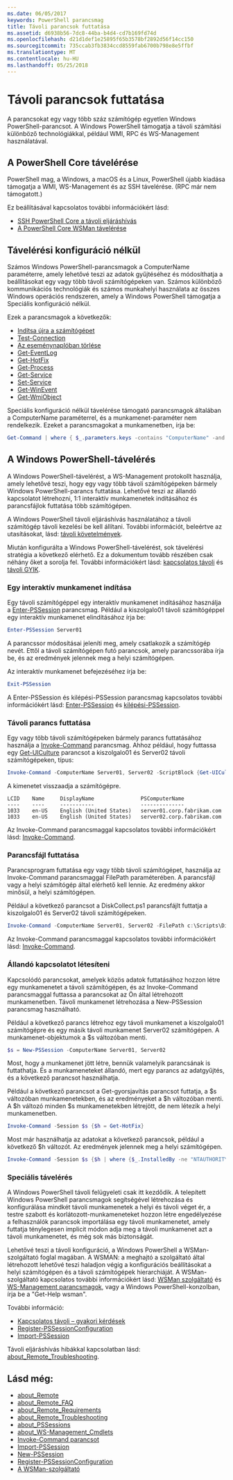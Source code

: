 ```yaml
---
ms.date: 06/05/2017
keywords: PowerShell parancsmag
title: Távoli parancsok futtatása
ms.assetid: d6938b56-7dc8-44ba-b4d4-cd7b169fd74d
ms.openlocfilehash: d21d1def1e25895f65b3578bf2892d56f14cc150
ms.sourcegitcommit: 735ccab3fb3834ccd8559fab6700b798e8e5ffbf
ms.translationtype: MT
ms.contentlocale: hu-HU
ms.lasthandoff: 05/25/2018
---
```

# <a name="running-remote-commands"></a>Távoli parancsok futtatása

A parancsokat egy vagy több száz számítógép egyetlen Windows PowerShell-parancsot. A Windows PowerShell támogatja a távoli számítási különböző technológiákkal, például WMI, RPC és WS-Management használatával.

## <a name="remoting-in-powershell-core"></a>A PowerShell Core távelérése

PowerShell mag, a Windows, a macOS és a Linux, PowerShell újabb kiadása támogatja a WMI, WS-Management és az SSH távelérése.
(RPC már nem támogatott.)

Ez beállításával kapcsolatos további információkért lásd:

* [SSH PowerShell Core a távoli eljáráshívás][ssh-remoting]
* [A PowerShell Core WSMan távelérése][wsman-remoting]

## <a name="remoting-without-configuration"></a>Távelérési konfiguráció nélkül

Számos Windows PowerShell-parancsmagok a ComputerName paraméterre, amely lehetővé teszi az adatok gyűjtéséhez és módosíthatja a beállításokat egy vagy több távoli számítógépeken van. Számos különböző kommunikációs technológiák és számos munkahelyi használata az összes Windows operációs rendszeren, amely a Windows PowerShell támogatja a Speciális konfiguráció nélkül.

Ezek a parancsmagok a következők:

* [Indítsa újra a számítógépet](https://go.microsoft.com/fwlink/?LinkId=821625)
* [Test-Connection](https://go.microsoft.com/fwlink/?LinkId=821646)
* [Az eseménynaplóban törlése](https://go.microsoft.com/fwlink/?LinkId=821568)
* [Get-EventLog](https://go.microsoft.com/fwlink/?LinkId=821585)
* [Get-HotFix](https://go.microsoft.com/fwlink/?LinkId=821586)
* [Get-Process](https://go.microsoft.com/fwlink/?linkid=821590)
* [Get-Service](https://go.microsoft.com/fwlink/?LinkId=821593)
* [Set-Service](https://go.microsoft.com/fwlink/?LinkId=821633)
* [Get-WinEvent](https://go.microsoft.com/fwlink/?linkid=821529)
* [Get-WmiObject](https://go.microsoft.com/fwlink/?LinkId=821595)

Speciális konfiguráció nélkül távelérése támogató parancsmagok általában a ComputerName paraméterrel, és a munkamenet-paraméter nem rendelkezik. Ezeket a parancsmagokat a munkamenetben, írja be:

```powershell
Get-Command | where { $_.parameters.keys -contains "ComputerName" -and $_.parameters.keys -notcontains "Session"}
```

## <a name="windows-powershell-remoting"></a>A Windows PowerShell-távelérés

A Windows PowerShell-távelérést, a WS-Management protokollt használja, amely lehetővé teszi, hogy egy vagy több távoli számítógépeken bármely Windows PowerShell-parancs futtatása. Lehetővé teszi az állandó kapcsolatot létrehozni, 1:1 interaktív munkamenetek indításához és parancsfájlok futtatása több számítógépen.

A Windows PowerShell távoli eljáráshívás használatához a távoli számítógép távoli kezelési be kell állítani. További információt, beleértve az utasításokat, lásd: [távoli követelmények](https://technet.microsoft.com/library/dd315349.aspx).

Miután konfigurálta a Windows PowerShell-távelérést, sok távelérési stratégia a következő elérhető. Ez a dokumentum tovább részében csak néhány őket a sorolja fel. További információkért lásd: [kapcsolatos távoli](https://technet.microsoft.com/library/dd347744.aspx) és [távoli GYIK](https://technet.microsoft.com/library/dd347744.aspx).

### <a name="start-an-interactive-session"></a>Egy interaktív munkamenet indítása

Egy távoli számítógéppel egy interaktív munkamenet indításához használja a [Enter-PSSession](https://go.microsoft.com/fwlink/?LinkId=821477) parancsmag.
Például a kiszolgalo01 távoli számítógéppel egy interaktív munkamenet elindításához írja be:

```powershell
Enter-PSSession Server01
```

A parancssor módosításai jeleníti meg, amely csatlakozik a számítógép nevét. Ettől a távoli számítógépen futó parancsok, amely parancssorába írja be, és az eredmények jelennek meg a helyi számítógépen.

Az interaktív munkamenet befejezéséhez írja be:

```powershell
Exit-PSSession
```

A Enter-PSSession és kilépési-PSSession parancsmag kapcsolatos további információkért lásd: [Enter-PSSession](https://go.microsoft.com/fwlink/?LinkId=821477) és [kilépési-PSSession](https://go.microsoft.com/fwlink/?LinkID=821478).

### <a name="run-a-remote-command"></a>Távoli parancs futtatása

Egy vagy több távoli számítógépeken bármely parancs futtatásához használja a [Invoke-Command](https://go.microsoft.com/fwlink/?LinkId=821493) parancsmag.
Ahhoz például, hogy futtassa egy [Get-UICulture](https://go.microsoft.com/fwlink/?LinkId=821806) parancsot a kiszolgalo01 és Server02 távoli számítógépeken, típus:

```powershell
Invoke-Command -ComputerName Server01, Server02 -ScriptBlock {Get-UICulture}
```

A kimenetet visszaadja a számítógépre.

```output
LCID    Name     DisplayName               PSComputerName
----    ----     -----------               --------------
1033    en-US    English (United States)   server01.corp.fabrikam.com
1033    en-US    English (United States)   server02.corp.fabrikam.com
```

Az Invoke-Command parancsmaggal kapcsolatos további információkért lásd: [Invoke-Command](https://go.microsoft.com/fwlink/?LinkId=821493).

### <a name="run-a-script"></a>Parancsfájl futtatása

Parancsprogram futtatása egy vagy több távoli számítógépet, használja az Invoke-Command parancsmaggal FilePath paraméterében. A parancsfájl vagy a helyi számítógép által elérhető kell lennie. Az eredmény akkor minősül, a helyi számítógépen.

Például a következő parancsot a DiskCollect.ps1 parancsfájlt futtatja a kiszolgalo01 és Server02 távoli számítógépeken.

```powershell
Invoke-Command -ComputerName Server01, Server02 -FilePath c:\Scripts\DiskCollect.ps1
```

Az Invoke-Command parancsmaggal kapcsolatos további információkért lásd: [Invoke-Command](https://go.microsoft.com/fwlink/?LinkId=821493).

### <a name="establish-a-persistent-connection"></a>Állandó kapcsolatot létesíteni

Kapcsolódó parancsokat, amelyek közös adatok futtatásához hozzon létre egy munkamenetet a távoli számítógépen, és az Invoke-Command parancsmaggal futtassa a parancsokat az Ön által létrehozott munkamenetben. Távoli munkamenet létrehozása a New-PSSession parancsmag használható.

Például a következő parancs létrehoz egy távoli munkamenet a kiszolgalo01 számítógépre és egy másik távoli munkamenet Server02 számítógépen. A munkamenet-objektumok a $s változóban menti.

```powershell
$s = New-PSSession -ComputerName Server01, Server02
```

Most, hogy a munkamenet jött létre, bennük valamelyik parancsának is futtathatja. És a munkameneteket állandó, mert egy parancs az adatgyűjtés, és a következő parancsot használhatja.

Például a következő parancsot a Get-gyorsjavítás parancsot futtatja, a $s változóban munkamenetekben, és az eredményeket a $h változóban menti. A $h változó minden $s munkamenetekben létrejött, de nem létezik a helyi munkamenetben.

```powershell
Invoke-Command -Session $s {$h = Get-HotFix}
```

Most már használhatja az adatokat a következő parancsok, például a következő $h változót. Az eredmények jelennek meg a helyi számítógépen.

```powershell
Invoke-Command -Session $s {$h | where {$_.InstalledBy -ne "NTAUTHORITY\SYSTEM"}}
```

### <a name="advanced-remoting"></a>Speciális távelérés

A Windows PowerShell távoli felügyeleti csak itt kezdődik. A telepített Windows PowerShell parancsmagok segítségével létrehozása és konfigurálása mindkét távoli munkamenetek a helyi és távoli véget ér, a testre szabott és korlátozott-munkameneteket hozzon létre engedélyezése a felhasználók parancsok importálása egy távoli munkamenetet, amely futtatja ténylegesen implicit módon adja meg a távoli munkamenet azt a távoli munkamenetet, és még sok más biztonságát.

Lehetővé teszi a távoli konfiguráció, a Windows PowerShell a WSMan-szolgáltató foglal magában. A WSMAN: a meghajtó a szolgáltató által létrehozott lehetővé teszi haladjon végig a konfigurációs beállításokat a helyi számítógépen és a távoli számítógépek hierarchiáját.
A WSMan-szolgáltató kapcsolatos további információkért lásd: [WSMan szolgáltató](https://technet.microsoft.com/library/dd819476.aspx) és [WS-Management parancsmagok](https://technet.microsoft.com/library/dd819481.aspx), vagy a Windows PowerShell-konzolban, írja be a "Get-Help wsman".

További információ:

- [Kapcsolatos távoli – gyakori kérdések](https://technet.microsoft.com/library/dd315359.aspx)
- [Register-PSSessionConfiguration](https://go.microsoft.com/fwlink/?LinkId=821508)
- [Import-PSSession](https://go.microsoft.com/fwlink/?LinkId=821821)

Távoli eljáráshívás hibákkal kapcsolatban lásd: [about_Remote_Troubleshooting](https://technet.microsoft.com/library/dd347642.aspx).

## <a name="see-also"></a>Lásd még:

- [about_Remote](https://technet.microsoft.com/library/9b4a5c87-9162-4adf-bdfe-fbc80b9b8970)
- [about_Remote_FAQ](https://technet.microsoft.com/library/e23702fd-9415-4a98-9975-390a4d3adc42)
- [about_Remote_Requirements](https://technet.microsoft.com/library/da213949-134c-4741-b307-81f4492ba1bd)
- [about_Remote_Troubleshooting](https://technet.microsoft.com/library/2f890148-8578-49ed-85ea-79a489dd6317)
- [about_PSSessions](https://technet.microsoft.com/library/7a9b4e0e-fa1b-47b0-92f6-6e2995d70acb)
- [about_WS-Management_Cmdlets](https://technet.microsoft.com/library/6ed3370a-ea10-45a5-9493-696aeace27ed)
- [Invoke-Command parancsot](https://go.microsoft.com/fwlink/?LinkId=821493)
- [Import-PSSession](https://go.microsoft.com/fwlink/?LinkId=821821)
- [New-PSSession](https://go.microsoft.com/fwlink/?LinkId=821498)
- [Register-PSSessionConfiguration](https://go.microsoft.com/fwlink/?LinkId=821508)
- [A WSMan-szolgáltató](https://technet.microsoft.com/library/66fe1241-e08f-49ca-832f-a84c33ca8735)

[wsman-remoting]: WSMan-Remoting-in-PowerShell-Core.md
[ssh-remoting]: SSH-Remoting-in-PowerShell-Core.md